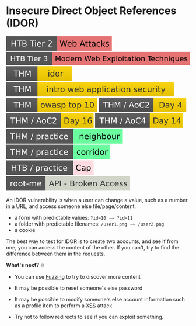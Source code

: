 # Insecure Direct Object References (IDOR)

[![web_attacks](../../../../_badges/htb/web_attacks.svg)](https://academy.hackthebox.com/course/preview/web-attacks)
[![modern_web_exploitation_techniques](../../../../_badges/htb/modern_web_exploitation_techniques.svg)](https://academy.hackthebox.com/course/preview/modern-web-exploitation-techniques)
[![idor](../../../../_badges/thm/idor.svg)](https://tryhackme.com/room/idor)
[![introwebapplicationsecurity](../../../../_badges/thm/introwebapplicationsecurity.svg)](https://tryhackme.com/room/introwebapplicationsecurity)
[![owasptop10](../../../../_badges/thm/owasptop10.svg)](https://tryhackme.com/room/owasptop10)
[![adventofcyber2](../../../../_badges/thm/adventofcyber2/day4.svg)](https://tryhackme.com/room/adventofcyber2)
[![adventofcyber2](../../../../_badges/thm/adventofcyber2/day16.svg)](https://tryhackme.com/room/adventofcyber2)
[![adventofcyber4](../../../../_badges/thm/adventofcyber4/day14.svg)](https://tryhackme.com/room/adventofcyber4)
[![neighbour](../../../../_badges/thm-p/neighbour.svg)](https://tryhackme.com/room/neighbour)
[![corridor](../../../../_badges/thm-p/corridor.svg)](https://tryhackme.com/room/corridor)
[![cap](../../../../_badges/htb-p/cap.svg)](https://app.hackthebox.com/machines/Cap)
[![api_broken_access](../../../../_badges/rootme/web_server/api_broken_access.svg)](https://www.root-me.org/en/Challenges/Web-Server/API-Broken-Access)

<div class="row row-cols-lg-2"><div>

An IDOR vulnerability is when a user can change a value, such as a number in a URL, and access someone else file/page/content.

* a form with predictable values: `?id=10` <math xmlns="http://www.w3.org/1998/Math/MathML"><mo accent="false" stretchy="false">&#x2192;</mo></math> `?id=11`
* a folder with predictable filenames: `/user1.png` <math xmlns="http://www.w3.org/1998/Math/MathML"><mo accent="false" stretchy="false">&#x2192;</mo></math> `/user2.png`
* a cookie

The best way to test for IDOR is to create two accounts, and see if from one, you can access the content of the other. If you can't, try to find the difference between them in the requests.
</div><div>

**What's next?** 🔥

* You can use [Fuzzing](fuzzing.md) to try to discover more content

* It may be possible to reset someone's else password

* It may be possible to modify someone's else account information such as a profile item to perform a [XSS](/cybersecurity/red-team/s3.exploitation/vulns/web/xss.md) attack

* Try not to follow redirects to see if you can exploit something.
</div></div>